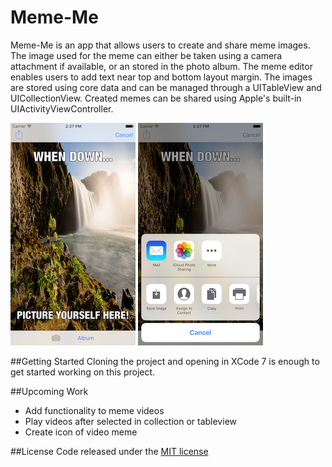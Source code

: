 # Meme-Me
Meme-Me is an app that allows users to create and share meme images.  The image used for the meme can either be taken using a camera attachment if available, or an stored in the photo album.  The meme editor enables users to add text near top and bottom layout margin.  The images are stored using core data and can be managed through a UITableView and UICollectionView.  Created memes can be shared using Apple's built-in UIActivityViewController.

![Alt text](https://github.com/Marquis103/Meme-Me/blob/master/MemedImage.png) ![Alt text](https://github.com/Marquis103/Meme-Me/blob/master/ShareMemedImage.png)

##Getting Started
Cloning the project and opening in XCode 7 is enough to get started working on this project.

##Upcoming Work
* Add functionality to meme videos
* Play videos after selected in collection or tableview
* Create icon of video meme

##License
Code released under the [MIT license](https://github.com/Marquis103/Meme-Me/blob/master/License)
